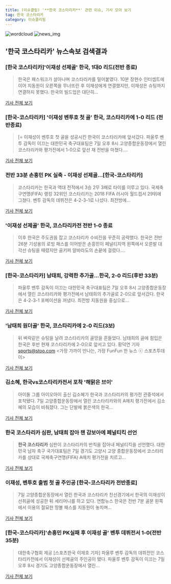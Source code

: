 ```yaml
---
title: (이슈클립) '**한국 코스타리카**' 관련 이슈, 기사 모아 보기
tag: 한국 코스타리카
category: 이슈클리핑
---
```

![wordcloud](https://s3.ap-northeast-2.amazonaws.com/lyrics101-wordcloud/2018-09-07-1536324350.png)
![news_img](https://user-images.githubusercontent.com/42597476/44507050-1206f400-a6e4-11e8-8d98-7ffbfebb353f.png)
## **'**한국 코스타리카**'** 뉴스속보 검색결과
### [**한국 코스타리카**]'이재성 선제골' 한국, 1대0 리드(전반 종료)

>한국은 패스워크가 살아나며 코스타리카를 밀어붙였다. 10분 장현수 인터셉트에 이어 지동원이 오른쪽을 무너뜨린 후 이재성에게 연결했지만, 이재성은 슈팅까지 연결하지 못했다. 한국의 빌드업은 대단히...

<a href="http://sports.chosun.com/news/ntype.htm?id=201809070100065370005019&servicedate=20180907" target="_blank">기사 전체 보기</a>

### [한국-코스타리카] '이재성 벤투호 첫 골' 한국, 코스타리카에 1-0 리드 (전반종료)

>[= 이재성이 벤투호 첫 골을 성공시킨 한국이 코스타리카에 앞서갔다. 파울루 벤투 감독이 이끄는 대한민국 축구대표팀은 7일 오후 8시 고양종합운동장에서 열린 코스타리카와 평가전에서 1-0으로 앞선 채 전반을 마쳤다....

<a href="http://www.sportalkorea.com/news/view.php?gisa_uniq=2018090720454708&section_code=10&cp=se&gomb=1" target="_blank">기사 전체 보기</a>

### 전반 33분 손흥민 PK 실축 - 이재성 선제골...[한국-코스타리카]

>코스타리카는 한국과 역대 전적에서 3승 2무 3패로 타이를 이루고 있다. 국제축구연맹(FIFA) 랭킹 32위인 코스타리카는 2018 FIFA 러시아 월드컵서 29위에 그쳤다. 벤투 감독의 데뷔전은 4-2-3-1로 나섰다. 최전방에...

<a href="http://www.osen.co.kr/article/G1110984597" target="_blank">기사 전체 보기</a>

### '이재성 선제골' 한국, 코스타리카전 전반 1-0 종료

>이후 한국은 주도권을 잡고 코스타리카 수비진을 꾸준히 공략했다. 한국은 전반 26분 기성용의 로빙 패스를 이어받은 손흥민이 페널티지역 왼쪽에서 오른발 대각선 슈팅을 때렸지만 골키퍼 알바라도의 손끝에 걸렸다....

<a href="http://www.mydaily.co.kr/new_yk/html/read.php?newsid=201809072039392859&ext=na" target="_blank">기사 전체 보기</a>

### [한국-코스타리카] 남태희, 강력한 추가골...한국, 2-0 리드(후반 33분)

>파울루 벤투 감독이 이끄는 대한민국 축구대표팀은 7일 오후 8시 고양종합운동장에서 열린 코스타리카와 평가전에서 남태희의 추가골로 2-0으로 앞서갔다. 한국은 4-2-3-1 포메이션을 꺼냈다. 최전방 지동원을 중심으로...

<a href="http://www.sportalkorea.com/news/view.php?gisa_uniq=2018090721391508&section_code=10&cp=se&gomb=1" target="_blank">기사 전체 보기</a>

### '남태희 원더골' 한국, 코스타리카에 2-0 리드(3보)

>뒤 벼락같은 슈팅을 날려 코스타리카의 골망을 흔들었다. 남태희의 골에 힘입은 한국은 후반 현재 코스타리카에 2-0으로 앞서고 있다. 황덕연 기자 sports@stoo.com <가장 가까이 만나는, 가장 FunFun 한 뉴스 ⓒ 스포츠투데이>

<a href="http://stoo.asiae.co.kr/news/naver_view.htm?idxno=2018090721401597387" target="_blank">기사 전체 보기</a>

### 김소혜, 한국vs코스타리카전서 포착 '해맑은 브이'

>아이돌 그룹 아이오아이 출신 김소혜가 한국과 코스타리카의 평가전 관중석에서 포착됐다. 7일 고양종합운동장에서 열린 코스타리카와의 A매치 평가전에서 김소혜의 모습이 비춰졌다. 그는 단발에 붉은색의 한국...

<a href="http://www.slist.kr/news/articleView.html?idxno=45000" target="_blank">기사 전체 보기</a>

### **한국 코스타리카** 심판, 남태희 잡아 챈 감보아에 페널티킥 선언

>**한국 코스타리카** 심판이 코스타리카의 반칙을 잡아내 페널티킥을 선언했다. 대한민국 남자 축구 국가대표팀은 7일 경기도 고양시 고양 종합운동장에서 코스타리카를 상대로 국제축구연맹(FIFA) A매치 평가전을 치르고...

<a href="http://www.vop.co.kr/A00001329561.html" target="_blank">기사 전체 보기</a>

### 이재성, 벤투호 출범 첫 골 주인공 [한국-코스타리카 전반종료]

>7일 고양종합운동장에서 열린 한국과 코스타리카 친선경기에서 한국의 이재성이 선취골에 성공한 뒤 세리머니를 하고 있다. 연합뉴스 한국은 전반 7분 골문 왼쪽에서 이용의 절묘한 땅볼 패스를 지동원이 놓치며...

<a href="http://sports.khan.co.kr/news/sk_index.html?art_id=201809072047003&sec_id=520201&pt=nv" target="_blank">기사 전체 보기</a>

### [한국-코스타리카]'손흥민 PK실패 후 이재성 골' 벤투 데뷔전서 1-0(전반 35분)

>대한축구협회 제공 [스포츠한국 이재호 기자] 파울루 벤투 감독의 데뷔전인 코스타리카전에서 이재성이 선제골의 주인공이 됐다. 파울루 벤투 감독이 이끄는 7일 오후 8시 경기도 고양종합운동장에서 열린...

<a href="http://sports.hankooki.com/lpage/soccer/201809/sp2018090720381398040.htm" target="_blank">기사 전체 보기</a>


